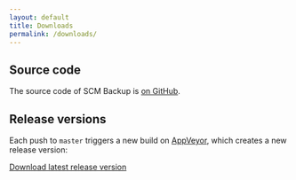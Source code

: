 ```yaml
---
layout: default
title: Downloads
permalink: /downloads/
---
```



## Source code

The source code of SCM Backup is [on GitHub](https://github.com/christianspecht/scm-backup/).

## Release versions

Each push to `master` triggers a new build on [AppVeyor](https://appveyor.com/), which creates a new release version:

[Download latest release version](https://ci.appveyor.com/project/ChristianSpecht/scm-backup/build/artifacts)
